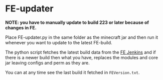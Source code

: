 # FE-updater

**NOTE: you have to manually update to build 223 or later because of changes in FE.**

Place FE-updater.py in the same folder as the minecraft jar and then run it whenever you want to update to the latest FE-build.

The python script fetches the latest build data from the [FE Jenkins](http://198.23.242.205:8080/job/ForgeEssentials/) and if there is a newer build then what you have, replaces the modules and core jar leaving configs and perm as they are.

You can at any time see the last build it fetched in ``FEVersion.txt``.